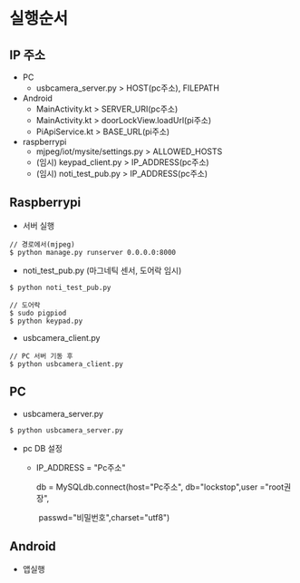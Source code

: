 # 실행순서



## IP 주소

- PC
  - usbcamera_server.py > HOST(pc주소), FILEPATH
- Android
  - MainActivity.kt > SERVER_URI(pc주소)
  - MainActivity.kt > doorLockView.loadUrl(pi주소)
  - PiApiService.kt > BASE_URL(pi주소)
- raspberrypi
  - mjpeg/iot/mysite/settings.py > ALLOWED_HOSTS
  - (임시) keypad_client.py > IP_ADDRESS(pc주소)
  - (임시) noti_test_pub.py > IP_ADDRESS(pc주소)





## Raspberrypi

- 서버 실행

```
// 경로에서(mjpeg)
$ python manage.py runserver 0.0.0.0:8000
```

- noti_test_pub.py (마그네틱 센서, 도어락 임시)

```
$ python noti_test_pub.py

// 도어락
$ sudo pigpiod
$ python keypad.py
```

- usbcamera_client.py

```
// PC 서버 기동 후
$ python usbcamera_client.py
```



## PC

- usbcamera_server.py

```
$ python usbcamera_server.py
```

- pc DB 설정

  - IP_ADDRESS = "Pc주소"

    db = MySQLdb.connect(host="Pc주소", db="lockstop",user ="root권장",

    ​           passwd="비밀번호",charset="utf8")



## Android

- 앱실행